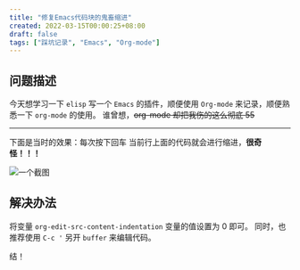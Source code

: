 ```yaml
---
title: "修复Emacs代码块的鬼畜缩进"
created: 2022-03-15T00:00:25+08:00
draft: false
tags: ["踩坑记录", "Emacs", "Org-mode"]
---
```


## 问题描述

今天想学习一下 `elisp` 写一个 `Emacs` 的插件，顺便使用 `Org-mode` 来记录，顺便熟悉一下 `org-mode` 的使用。
谁曾想，~~org-mode 却把我伤的这么彻底 55~~

---

下面是当时的效果：每次按下回车 当前行上面的代码就会进行缩进，**很奇怪！！！**

![一个截图](/images/Peek2022-03-14-23-58.gif)

## 解决办法

将变量 `org-edit-src-content-indentation` 变量的值设置为 0 即可。
同时，也推荐使用 `C-c '` 另开 `buffer` 来编辑代码。

结！
